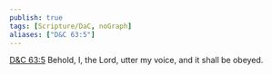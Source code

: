 ```yaml
---
publish: true
tags: [Scripture/DaC, noGraph]
aliases: ["D&C 63:5"]
---
```

[D&C 63:5](https://churchofjesuschrist.org/study/scriptures/dc-testament/dc/63?lang=eng&id=p5#p5) Behold, I, the Lord, utter my voice, and it shall be obeyed.
